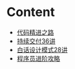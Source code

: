 # Content

- [代码精进之路](`/Code/代码精进之路/`)
- [持续交付36讲](`/Code/持续交付36讲/`)
- [白话设计模式28讲](`/Code/白话设计模式28讲/`)
- [程序员进阶攻略](`/Code/程序员进阶攻略/`)
